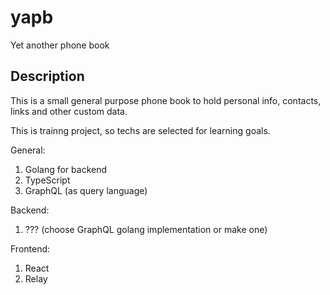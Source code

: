 # yapb
Yet another phone book

## Description
This is a small general purpose phone book to hold personal info, contacts,
links and other custom data.

This is trainng project, so techs are selected for learning goals.

General:
1. Golang for backend
1. TypeScript
1. GraphQL (as query language)

Backend:
1. ??? (choose GraphQL golang implementation or make one)

Frontend:
1. React
1. Relay
